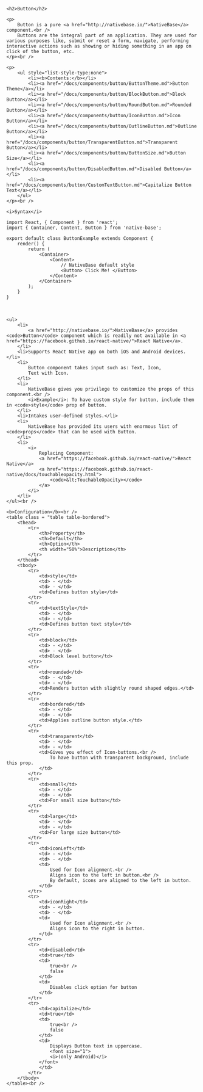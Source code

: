 <div class="section" id="button">

    <h2>Button</h2>

    <p>
        Button is a pure <a href="http://nativebase.io/">NativeBase</a> component.<br />
        Buttons are the integral part of an application. They are used for various purposes like, submit or reset a form, navigate, performing interactive actions such as showing or hiding something in an app on click of the button, etc.
    </p><br />

    <p>
        <ul style="list-style-type:none">
            <li><b>Contents:</b></li>
            <li><a href="/docs/components/button/ButtonTheme.md">Button Theme</a></li>
            <li><a href="/docs/components/button/BlockButton.md">Block Button</a></li>
            <li><a href="/docs/components/button/RoundButton.md">Rounded Button</a></li>
            <li><a href="/docs/components/button/IconButton.md">Icon Button</a></li>
            <li><a href="/docs/components/button/OutlineButton.md">Outline Button</a></li>
            <li><a href="/docs/components/button/TransparentButton.md">Transparent Button</a></li>
            <li><a href="/docs/components/button/ButtonSize.md">Button Size</a></li>
            <li><a href="/docs/components/button/DisabledButton.md">Disabled Button</a></li>
            <li><a href="/docs/components/button/CustomTextButton.md">Capitalize Button Text</a></li>
        </ul>
    </p><br />

    <i>Syntax</i>

<pre class="line-numbers"><code class="language-jsx">import React, { Component } from 'react';
import { Container, Content, Button } from 'native-base';
​
export default class ButtonExample extends Component {
    render() {
        return (
            &lt;Container>
                &lt;Content>
                    // NativeBase default style
                    &lt;Button> Click Me! &lt;/Button>
                &lt;/Content>
            &lt;/Container>
        );
    }
}</code></pre><br />
    <ul>
        <li>
            <a href="http://nativebase.io/">NativeBase</a> provides <code>Button</code> component which is readily not available in <a href="https://facebook.github.io/react-native/">React Native</a>.
        </li>
        <li>Supports React Native app on both iOS and Android devices.</li>
        <li>
            Button component takes input such as: Text, Icon,
            Text with Icon.
        </li>
        <li>
            NativeBase gives you privilege to customize the props of this component.<br />
            <i>Example</i>: To have custom style for button, include them in <code>style</code> prop of button.
        </li>
        <li>Intakes user-defined styles.</li>
        <li>
            NativeBase has provided its users with enormous list of <code>props</code> that can be used with Button.
        </li>
        <li>
            <i>
                Replacing Component:
                <a href="https://facebook.github.io/react-native/">React Native</a>
                <a href="https://facebook.github.io/react-native/docs/touchableopacity.html">
                    <code>&lt;TouchableOpacity></code>
                </a>
            </i>
        </li>
    </ul><br />

    <b>Configuration</b><br />
    <table class = "table table-bordered">
        <thead>
            <tr>
                <th>Property</th>
                <th>Default</th>
                <th>Option</th>
                <th width="50%">Description</th>
            </tr>
        </thead>
        <tbody>
            <tr>
                <td>style</td>
                <td> - </td>
                <td> - </td>
                <td>Defines button style</td>
            </tr>
            <tr>
                <td>textStyle</td>
                <td> - </td>
                <td> - </td>
                <td>Defines button text style</td>
            </tr>
            <tr>
                <td>block</td>
                <td> - </td>
                <td> - </td>
                <td>Block level button</td>
            </tr>
            <tr>
                <td>rounded</td>
                <td> - </td>
                <td> - </td>
                <td>Renders button with slightly round shaped edges.</td>
            </tr>
            <tr>
                <td>bordered</td>
                <td> - </td>
                <td> - </td>
                <td>Applies outline button style.</td>
            </tr>
            <tr>
                <td>transparent</td>
                <td> - </td>
                <td> - </td>
                <td>Gives you effect of Icon-buttons.<br />
                    To have button with transparent background, include this prop.
                </td>
            </tr>
            <tr>
                <td>small</td>
                <td> - </td>
                <td> - </td>
                <td>For small size button</td>
            </tr>
            <tr>
                <td>large</td>
                <td> - </td>
                <td> - </td>
                <td>For large size button</td>
            </tr>
            <tr>
                <td>iconLeft</td>
                <td> - </td>
                <td> - </td>
                <td>
                    Used for Icon alignment.<br />
                    Aligns icon to the left in button.<br />
                    By default, icons are aligned to the left in button.
                </td>
            </tr>
            <tr>
                <td>iconRight</td>
                <td> - </td>
                <td> - </td>
                <td>
                    Used for Icon alignment.<br />
                    Aligns icon to the right in button.
                </td>
            </tr>            
            <tr>
                <td>disabled</td>
                <td>true</td>
                <td>
                    true<br />
                    false
                </td>
                <td>
                    Disables click option for button
                </td>
            </tr>
            <tr>
                <td>capitalize</td>
                <td>true</td>
                <td>
                    true<br />
                    false
                </td>
                <td>
                    Displays Button text in uppercase.
                    <font size="1">
                    <i>(only Android)</i>
                </font>
                </td>
            </tr>
        </tbody>
    </table><br />

</div>

